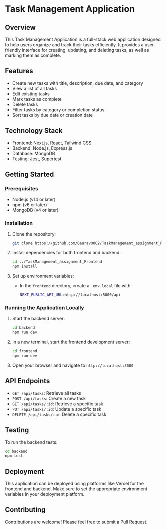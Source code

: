 # Task Management Application

## Overview

This Task Management Application is a full-stack web application designed to help users organize and track their tasks efficiently. It provides a user-friendly interface for creating, updating, and deleting tasks, as well as marking them as complete.

## Features

- Create new tasks with title, description, due date, and category
- View a list of all tasks
- Edit existing tasks
- Mark tasks as complete
- Delete tasks
- Filter tasks by category or completion status
- Sort tasks by due date or creation date

## Technology Stack

- Frontend: Next.js, React, Tailwind CSS
- Backend: Node.js, Express.js
- Database: MongoDB
- Testing: Jest, Supertest

## Getting Started

### Prerequisites

- Node.js (v14 or later)
- npm (v6 or later)
- MongoDB (v4 or later)

### Installation

1. Clone the repository:
   ```bash
   git clone https://github.com/GauravOOO2/TaskManagement_assignment_Frontend.git
   ```

2. Install dependencies for both frontend and backend:
   ```bash
   cd ../TaskManagement_assignment_Frontend
   npm install
   ```

3. Set up environment variables:
   - In the `frontend` directory, create a `.env.local` file with:
     ```bash
     NEXT_PUBLIC_API_URL=http://localhost:5000/api
     ```
### Running the Application Locally

1. Start the backend server:
   ```bash
   cd backend
   npm run dev
   ```

2. In a new terminal, start the frontend development server:
   ```bash
   cd frontend
   npm run dev
   ```

3. Open your browser and navigate to `http://localhost:3000`

## API Endpoints

- `GET /api/tasks`: Retrieve all tasks
- `POST /api/tasks`: Create a new task
- `GET /api/tasks/:id`: Retrieve a specific task
- `PUT /api/tasks/:id`: Update a specific task
- `DELETE /api/tasks/:id`: Delete a specific task

## Testing

To run the backend tests:

```bash
cd backend
npm test
```


## Deployment

This application can be deployed using platforms like Vercel for the frontend and backend. Make sure to set the appropriate environment variables in your deployment platform.

## Contributing

Contributions are welcome! Please feel free to submit a Pull Request.
